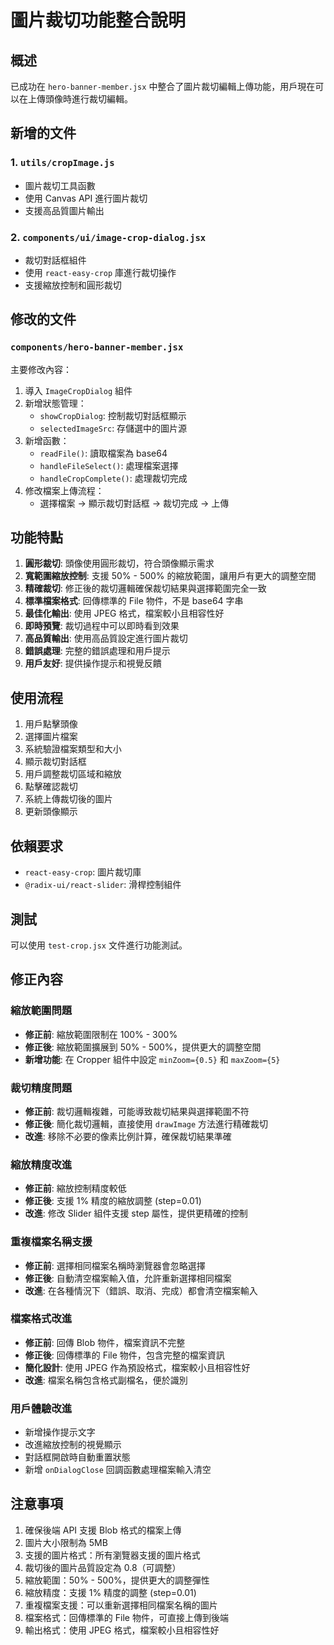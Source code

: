 # 圖片裁切功能整合說明

## 概述

已成功在 `hero-banner-member.jsx` 中整合了圖片裁切編輯上傳功能，用戶現在可以在上傳頭像時進行裁切編輯。

## 新增的文件

### 1. `utils/cropImage.js`

- 圖片裁切工具函數
- 使用 Canvas API 進行圖片裁切
- 支援高品質圖片輸出

### 2. `components/ui/image-crop-dialog.jsx`

- 裁切對話框組件
- 使用 `react-easy-crop` 庫進行裁切操作
- 支援縮放控制和圓形裁切

## 修改的文件

### `components/hero-banner-member.jsx`

主要修改內容：

1. 導入 `ImageCropDialog` 組件
2. 新增狀態管理：
   - `showCropDialog`: 控制裁切對話框顯示
   - `selectedImageSrc`: 存儲選中的圖片源
3. 新增函數：
   - `readFile()`: 讀取檔案為 base64
   - `handleFileSelect()`: 處理檔案選擇
   - `handleCropComplete()`: 處理裁切完成
4. 修改檔案上傳流程：
   - 選擇檔案 → 顯示裁切對話框 → 裁切完成 → 上傳

## 功能特點

1. **圓形裁切**: 頭像使用圓形裁切，符合頭像顯示需求
2. **寬範圍縮放控制**: 支援 50% - 500% 的縮放範圍，讓用戶有更大的調整空間
3. **精確裁切**: 修正後的裁切邏輯確保裁切結果與選擇範圍完全一致
4. **標準檔案格式**: 回傳標準的 File 物件，不是 base64 字串
5. **最佳化輸出**: 使用 JPEG 格式，檔案較小且相容性好
6. **即時預覽**: 裁切過程中可以即時看到效果
7. **高品質輸出**: 使用高品質設定進行圖片裁切
8. **錯誤處理**: 完整的錯誤處理和用戶提示
9. **用戶友好**: 提供操作提示和視覺反饋

## 使用流程

1. 用戶點擊頭像
2. 選擇圖片檔案
3. 系統驗證檔案類型和大小
4. 顯示裁切對話框
5. 用戶調整裁切區域和縮放
6. 點擊確認裁切
7. 系統上傳裁切後的圖片
8. 更新頭像顯示

## 依賴要求

- `react-easy-crop`: 圖片裁切庫
- `@radix-ui/react-slider`: 滑桿控制組件

## 測試

可以使用 `test-crop.jsx` 文件進行功能測試。

## 修正內容

### 縮放範圍問題

- **修正前**: 縮放範圍限制在 100% - 300%
- **修正後**: 縮放範圍擴展到 50% - 500%，提供更大的調整空間
- **新增功能**: 在 Cropper 組件中設定 `minZoom={0.5}` 和 `maxZoom={5}`

### 裁切精度問題

- **修正前**: 裁切邏輯複雜，可能導致裁切結果與選擇範圍不符
- **修正後**: 簡化裁切邏輯，直接使用 `drawImage` 方法進行精確裁切
- **改進**: 移除不必要的像素比例計算，確保裁切結果準確

### 縮放精度改進

- **修正前**: 縮放控制精度較低
- **修正後**: 支援 1% 精度的縮放調整 (step=0.01)
- **改進**: 修改 Slider 組件支援 step 屬性，提供更精確的控制

### 重複檔案名稱支援

- **修正前**: 選擇相同檔案名稱時瀏覽器會忽略選擇
- **修正後**: 自動清空檔案輸入值，允許重新選擇相同檔案
- **改進**: 在各種情況下（錯誤、取消、完成）都會清空檔案輸入

### 檔案格式改進

- **修正前**: 回傳 Blob 物件，檔案資訊不完整
- **修正後**: 回傳標準的 File 物件，包含完整的檔案資訊
- **簡化設計**: 使用 JPEG 作為預設格式，檔案較小且相容性好
- **改進**: 檔案名稱包含格式副檔名，便於識別

### 用戶體驗改進

- 新增操作提示文字
- 改進縮放控制的視覺顯示
- 對話框開啟時自動重置狀態
- 新增 `onDialogClose` 回調函數處理檔案輸入清空

## 注意事項

1. 確保後端 API 支援 Blob 格式的檔案上傳
2. 圖片大小限制為 5MB
3. 支援的圖片格式：所有瀏覽器支援的圖片格式
4. 裁切後的圖片品質設定為 0.8（可調整）
5. 縮放範圍：50% - 500%，提供更大的調整彈性
6. 縮放精度：支援 1% 精度的調整 (step=0.01)
7. 重複檔案支援：可以重新選擇相同檔案名稱的圖片
8. 檔案格式：回傳標準的 File 物件，可直接上傳到後端
9. 輸出格式：使用 JPEG 格式，檔案較小且相容性好
